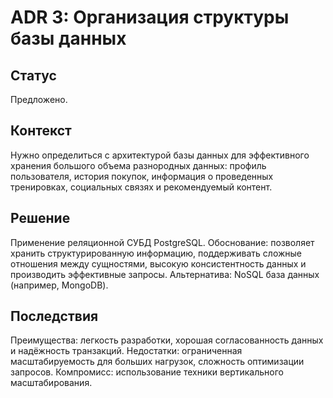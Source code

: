 # ADR 3: Организация структуры базы данных

## Статус
Предложено.

## Контекст
Нужно определиться с архитектурой базы данных для эффективного хранения большого объема разнородных данных: профиль пользователя, история покупок, информация о проведенных тренировках, социальных связях и рекомендуемый контент.

## Решение 
Применение реляционной СУБД PostgreSQL.
Обоснование: позволяет хранить структурированную информацию, поддерживать сложные отношения между сущностями, высокую консистентность данных и производить эффективные запросы.
Альтернатива: NoSQL база данных (например, MongoDB).

## Последствия 
Преимущества: легкость разработки, хорошая согласованность данных и надёжность транзакций.
Недостатки: ограниченная масштабируемость для больших нагрузок, сложность оптимизации запросов.
Компромисс: использование техники вертикального масштабирования.
